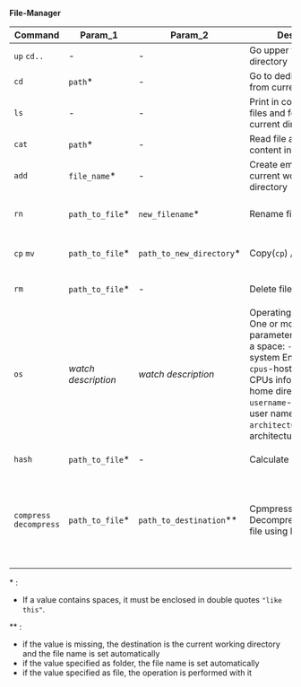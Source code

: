 **File-Manager**

| Command                 | Param_1             | Param_2                  | Description                                                                                                                                                                                                                                            | Example                                                                                                                                                                |
|-------------------------|---------------------|--------------------------|--------------------------------------------------------------------------------------------------------------------------------------------------------------------------------------------------------------------------------------------------------|------------------------------------------------------------------------------------------------------------------------------------------------------------------------|
|       `up` `cd..`       |          -          |             -            | Go upper from current directory                                                                                                                                                                                                                        | `up` `cd..`                                                                                                                                                            |
|           `cd`          |       `path`*       |             -            | Go to dedicated folder from current directory                                                                                                                                                                                                          | `cd "some subfolder"` `cd c:/users/user`                                                                                                                               |
|           `ls`          |          -          |             -            | Print in console list of all files and folders in current directory                                                                                                                                                                                    | `ls`                                                                                                                                                                   |
|          `cat`          |       `path`*       |             -            | Read file and print it's content in console                                                                                                                                                                                                            | `cat "my file.txt"` `cat c:\users\user\file.md`                                                                                                                        |
|          `add`          |     `file_name`*    |             -            | Create empty file in current working directory                                                                                                                                                                                                         | `add emptyFile.txt` `add "new empty file.md"`                                                                                                                          |
|           `rn`          |   `path_to_file`*   |      `new_filename`*     | Rename file                                                                                                                                                                                                                                            | `rn file.json file.xml` `rn "./some folder/file.txt" "new named.md"`                                                                                                   |
|        `cp` `mv`        |   `path_to_file`*   | `path_to_new_directory`* | Copy(`cp`) / Move(`mv`) file                                                                                                                                                                                                                           | `cp file.txt ./subfolder` `cp "c:/users/user/my file.md" "d:/some folder"`                                                                                             |
|           `rm`          |   `path_to_file`*   |             -            | Delete file                                                                                                                                                                                                                                            | `rm file.txt` `rm "c:/users/user/my file.md"`                                                                                                                          |
|           `os`          | *watch description* |    *watch description*   | Operating System info. One or more input parameters separated by a space: `--EOL`-default system End-Of-Line; `--cpus`-host machine CPUs info; `--homedir`-home directory; `--username`-current *system* user name; `--architecture`-CPU architecture. | `os --cpus` `os --username --homedir --EOL`                                                                                                                            |
| `hash`                  |   `path_to_file`*   | -                        | Calculate hash for file                                                                                                                                                                                                                                | `hash file.txt` `hash "c:/users/user/my file.md"`                                                                                                                      |
| `compress` `decompress` | `path_to_file`*     | `path_to_destination`**  | Cpmpress(`compress`) / Decompress(`decompress`) file using Brotli algorithm                                                                                                                                                                            | `compress file.txt archive.br` `compress "c:/users/user/file.md" "d:/some folder"` `decompress archive.br ./subfolder` `decompress "./my folder/archive.br" ./file.md` |
|                         |                     |                          |                                                                                                                                                                                                                                                        |                                                                                                                                                                        |

\* : 
- If a value contains spaces, it must be enclosed in double quotes `"like this"`.

\*\* :
- if the value is missing, the destination is the current working directory and the file name is set automatically
- if the value specified as folder, the file name is set automatically
- if the value specified as file, the operation is performed with it